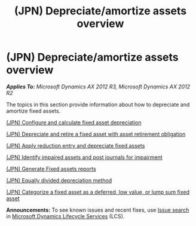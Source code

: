 ﻿---
title: (JPN) Depreciate/amortize assets overview
TOCTitle: (JPN) Depreciate/amortize assets overview
ms:assetid: 2c4a224b-b864-411a-864c-c3e5706744ef
ms:mtpsurl: https://technet.microsoft.com/en-us/library/Dn505752(v=AX.60)
ms:contentKeyID: 59604026
ms.date: 04/18/2014
mtps_version: v=AX.60
f1_keywords:
- Retire
- depreciation
- ARO
- asset retirement
- asset retirement obligation
- de[reciate
- retirement
---

# (JPN) Depreciate/amortize assets overview 


_**Applies To:** Microsoft Dynamics AX 2012 R3, Microsoft Dynamics AX 2012 R2_

The topics in this section provide information about how to depreciate and amortize fixed assets.

[(JPN) Configure and calculate fixed asset depreciation](jpn-configure-and-calculate-fixed-asset-depreciation.md)

[(JPN) Depreciate and retire a fixed asset with asset retirement obligation](jpn-depreciate-and-retire-a-fixed-asset-with-asset-retirement-obligation.md)

[(JPN) Apply reduction entry and depreciate fixed assets](jpn-apply-reduction-entry-and-depreciate-fixed-assets.md)

[(JPN) Identify impaired assets and post journals for impairment](jpn-identify-impaired-assets-and-post-journals-for-impairment.md)

[(JPN) Generate Fixed assets reports](jpn-generate-fixed-assets-reports.md)

[(JPN) Equally divided depreciation method](jpn-equally-divided-depreciation-method.md)

[(JPN) Categorize a fixed asset as a deferred, low value, or lump sum fixed asset](jpn-categorize-a-fixed-asset-as-a-deferred-low-value-or-lump-sum-fixed-asset.md)

  
**Announcements:** To see known issues and recent fixes, use [Issue search](http://go.microsoft.com/fwlink/?linkid=389258) in [Microsoft Dynamics Lifecycle Services](http://go.microsoft.com/fwlink/?linkid=306505) (LCS).

